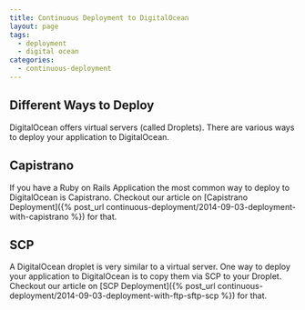 ```yaml
---
title: Continuous Deployment to DigitalOcean
layout: page
tags:
  - deployment
  - digital ocean
categories:
  - continuous-deployment
---
```

## Different Ways to Deploy
DigitalOcean offers virtual servers (called Droplets).
There are various ways to deploy your application to DigitalOcean.

## Capistrano
If you have a Ruby on Rails Application the most common way to deploy to DigitalOcean is Capistrano.
Checkout our article on [Capistrano Deployment]({% post_url continuous-deployment/2014-09-03-deployment-with-capistrano %}) for that.

## SCP
A DigitalOcean droplet is very similar to a virtual server.
One way to deploy your application to DigitalOcean is to copy them via SCP to your Droplet.
Checkout our article on [SCP Deployment]({% post_url continuous-deployment/2014-09-03-deployment-with-ftp-sftp-scp %}) for that.
